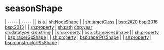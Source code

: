# seasonShape

| ----- | ----- |
| is a | [sh:NodeShape](http://www.w3.org/ns/shacl#NodeShape) |
| [sh:targetClass](http://www.w3.org/ns/shacl#targetClass) | [bsp:2020](https://bramantyoa.github.io/semantic-project/2020) [bsp:2016](https://bramantyoa.github.io/semantic-project/2016) [bsp:2013](https://bramantyoa.github.io/semantic-project/2013) |
| [sh:property](http://www.w3.org/ns/shacl#property) | [sh:path](http://www.w3.org/ns/shacl#path) [dbp:year](https://dbpedia.org/property/year) <br /> [sh:datatype](http://www.w3.org/ns/shacl#datatype) [xsd:string](http://www.w3.org/2001/XMLSchema#string) |
| [sh:property](http://www.w3.org/ns/shacl#property) | [bsp:championsShape](https://bramantyoa.github.io/semantic-project/championsShape) |
| [sh:property](http://www.w3.org/ns/shacl#property) | [bsp:racerGpShape](https://bramantyoa.github.io/semantic-project/racerGpShape) |
| [sh:property](http://www.w3.org/ns/shacl#property) | [bsp:racerPtsShape](https://bramantyoa.github.io/semantic-project/racerPtsShape) |
| [sh:property](http://www.w3.org/ns/shacl#property) | [bsp:constructorPtsShape](https://bramantyoa.github.io/semantic-project/constructorPtsShape) |